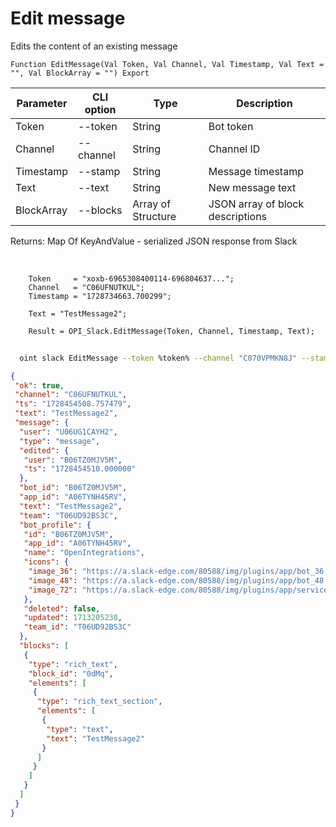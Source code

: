 ﻿---
sidebar_position: 3
---

# Edit message
 Edits the content of an existing message



`Function EditMessage(Val Token, Val Channel, Val Timestamp, Val Text = "", Val BlockArray = "") Export`

  | Parameter | CLI option | Type | Description |
  |-|-|-|-|
  | Token | --token | String | Bot token |
  | Channel | --channel | String | Channel ID |
  | Timestamp | --stamp | String | Message timestamp |
  | Text | --text | String | New message text |
  | BlockArray | --blocks | Array of Structure | JSON array of block descriptions |

  
  Returns:  Map Of KeyAndValue - serialized JSON response from Slack

<br/>




```bsl title="Code example"
    Token     = "xoxb-6965308400114-696804637...";
    Channel   = "C06UFNUTKUL";
    Timestamp = "1728734663.700299";

    Text = "TestMessage2";

    Result = OPI_Slack.EditMessage(Token, Channel, Timestamp, Text);
```



```sh title="CLI command example"
    
  oint slack EditMessage --token %token% --channel "C070VPMKN8J" --stamp "1714146538.221929" --text "TestMessage2" --blocks %blocks%

```

```json title="Result"
{
 "ok": true,
 "channel": "C06UFNUTKUL",
 "ts": "1728454508.757479",
 "text": "TestMessage2",
 "message": {
  "user": "U06UG1CAYH2",
  "type": "message",
  "edited": {
   "user": "B06TZ0MJV5M",
   "ts": "1728454510.000000"
  },
  "bot_id": "B06TZ0MJV5M",
  "app_id": "A06TYNH45RV",
  "text": "TestMessage2",
  "team": "T06UD92BS3C",
  "bot_profile": {
   "id": "B06TZ0MJV5M",
   "app_id": "A06TYNH45RV",
   "name": "OpenIntegrations",
   "icons": {
    "image_36": "https://a.slack-edge.com/80588/img/plugins/app/bot_36.png",
    "image_48": "https://a.slack-edge.com/80588/img/plugins/app/bot_48.png",
    "image_72": "https://a.slack-edge.com/80588/img/plugins/app/service_72.png"
   },
   "deleted": false,
   "updated": 1713205238,
   "team_id": "T06UD92BS3C"
  },
  "blocks": [
   {
    "type": "rich_text",
    "block_id": "0dMq",
    "elements": [
     {
      "type": "rich_text_section",
      "elements": [
       {
        "type": "text",
        "text": "TestMessage2"
       }
      ]
     }
    ]
   }
  ]
 }
}
```
